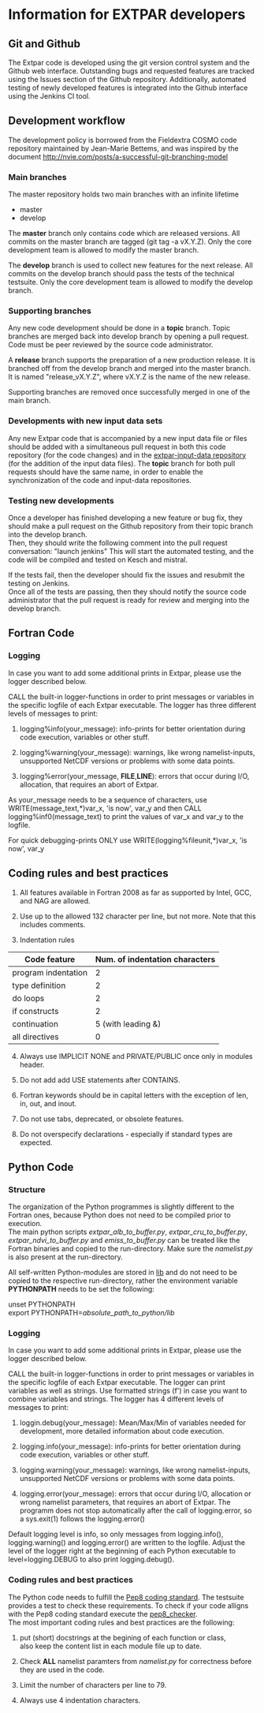 # Information for EXTPAR developers

## Git and Github
The Extpar code is developed using the git version control system and the Github web interface. 
Outstanding bugs and requested features are tracked using the Issues section of the Github repository.  Additionally, automated testing of newly developed features is integrated into the Github interface using the Jenkins CI tool.  

## Development workflow
The development policy is borrowed from the Fieldextra COSMO code repository 
maintained by Jean-Marie Bettems, and was inspired
by the document http://nvie.com/posts/a-successful-git-branching-model

### Main branches
The master repository holds two main branches with an infinite lifetime
* master 
* develop

The **master** branch only contains code which are released versions. 
All commits on the master branch are tagged (git tag -a vX.Y.Z).
Only the core development team is allowed to modify the master branch.

The **develop** branch is used to collect new features for the next release. All commits
on the develop branch should pass the tests of the technical testsuite. Only the core
development team is allowed to modify the develop branch.

### Supporting branches
Any new code development should be done in a **topic** branch. Topic branches are merged
back into develop branch by opening a pull request. Code must be peer reviewed by the
source code administrator.

A **release** branch supports the preparation of a new production release. It is branched
off from the develop branch and merged into the master branch. It is named
"release_vX.Y.Z", where vX.Y.Z is the name of the new release.

Supporting branches are removed once successfully merged in one of the main branch.

### Developments with new input data sets
Any new Extpar code that is accompanied by a new input data file or files should be added with a simultaneous pull request
in both this code repository (for the code changes) and in the [extpar-input-data repository](https://gitlab.dkrz.de/extpar-data/extpar-input-data)
(for the addition of the input data files). The **topic** branch for both pull requests should have the same name, in order to enable
the synchronization of the code and input-data repositories.

### Testing new developments
Once a developer has finished developing a new feature or bug fix, they should make a 
pull request on the Github repository from their topic branch into the develop branch.  
Then, they should write the following comment into the pull request conversation: "launch jenkins"
This will start the automated testing, and the code will be compiled and tested on Kesch and mistral.

If the tests fail, then the developer should fix the issues and resubmit the testing on Jenkins.  
Once all of the tests are passing, then they should notify the source code administrator that the pull
request is ready for review and merging into the develop branch.  

## Fortran Code

### Logging
In case you want to add some additional prints in Extpar, please use the logger described below.

CALL the built-in logger-functions in order to print messages or variables in the specific logfile of each Extpar executable.
The logger has three different levels of messages to print:

1. logging%info(your_message): info-prints for better orientation during code execution, variables or other stuff.

2. logging%warning(your_message): warnings, like wrong namelist-inputs, unsupported NetCDF versions or problems with some data points.

3. logging%error(your_message, __FILE__,__LINE__): errors that occur during I/O, allocation, that requires an abort of Extpar. 

As your_message needs to be a sequence of characters, use
WRITE(message_text,*)var_x, 'is now', var_y
and then CALL logging%inf0(message_text) to print the values of var_x and var_y to the logfile.

For quick debugging-prints ONLY use
WRITE(logging%fileunit,*)var_x, 'is now', var_y 

## Coding rules and best practices

1. All features available in Fortran 2008 as far as supported by Intel,
GCC, and NAG are allowed.

2. Use up to the allowed 132 character per line, but not more. Note
that this includes comments.

3. Indentation rules

| Code feature  | Num. of indentation characters |
| ------------- |-------------| 
| program indentation      | 2 |
| type definition          | 2 |
| do loops                 | 2 |
| if constructs            | 2 |
| continuation             | 5 (with leading &) |
| all directives           | 0 |

4. Always use IMPLICIT NONE and PRIVATE/PUBLIC once only in modules header.

5. Do not add add USE statements after CONTAINS.

6. Fortran keywords should be in capital letters with the exception of len,
in, out, and inout.

7. Do not use tabs, deprecated, or obsolete features.

8. Do not overspecify declarations - especially if standard types are expected.

## Python Code

### Structure
The organization of the Python programmes is slightly different to the Fortran ones, because Python does not need to be compiled prior to execution.   
The main python scripts *extpar_alb_to_buffer.py*, *extpar_cru_to_buffer.py*, *extpar_ndvi_to_buffer.py* and *emiss_to_buffer.py* can be treated like the Fortran binaries and copied to the run-directory. Make sure the *namelist.py* is also present at the run-directory.  

All self-written Python-modules are stored in [lib](../python/lib) and do not need to be copied to the respective run-directory, rather the environment variable **PYTHONPATH** needs to be set the following:  

unset PYTHONPATH  
export PYTHONPATH=*absolute_path_to_python/lib*

### Logging
In case you want to add some additional prints in Extpar, please use the logger described below.

CALL the built-in logger-functions in order to print messages or variables in the specific logfile of each Extpar executable.
The logger can print variables as well as strings. Use formatted strings (f') in case you want to combine variables and strings.
The logger has 4 different levels of messages to print:

1. loggin.debug(your_message): Mean/Max/Min of variables needed for development, more detailed information about code execution.

2. logging.info(your_message): info-prints for better orientation during code execution, variables or other stuff.

3. logging.warning(your_message): warnings, like wrong namelist-inputs, unsupported NetCDF versions or problems with some data points.

4. logging.error(your_message): errors that occur during I/O, allocation or wrong namelist parameters, that requires an abort of Extpar. The programm does not stop automatically after the call of logging.error, so a sys.exit(1) follows the logging.error()

Default logging level is info, so only messages from logging.info(), logging.warning() and logging.error() are written to the logfile. Adjust the level of the logger right at the beginning of each Python executable to level=logging.DEBUG to also print logging.debug().

### Coding rules and best practices

The Python code needs to fulfill the [Pep8 coding standard](https://www.python.org/dev/peps/pep-0008/).
The testsuite provides a test to check these requirements. To check if your code alligns with the Pep8 coding standard
execute the [pep8_checker](../python/pep8_checker.sh).  
The most important coding rules and best practices are the following:

1. put (short) docstrings at the begining of each function or class,  
also keep the content list in each module file up to date.

2. Check **ALL** namelist paramters from *namelist.py* for correctness before they are used in the code.

3. Limit the number of characters per line to 79.

4. Always use 4 indentation characters.
